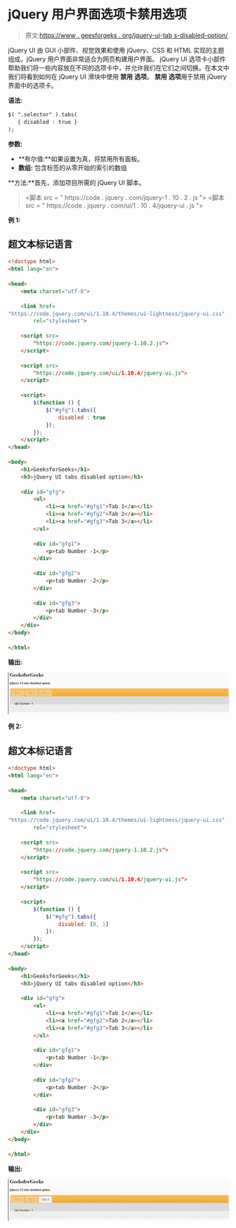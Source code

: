 # jQuery 用户界面选项卡禁用选项

> 原文:[https://www . geesforgeks . org/jquery-ui-tab s-disabled-option/](https://www.geeksforgeeks.org/jquery-ui-tabs-disabled-option/)

jQuery UI 由 GUI 小部件、视觉效果和使用 jQuery、CSS 和 HTML 实现的主题组成。jQuery 用户界面非常适合为网页构建用户界面。 jQuery UI 选项卡小部件帮助我们将一些内容放在不同的选项卡中，并允许我们在它们之间切换。在本文中我们将看到如何在 jQuery UI 滑块中使用 **禁用** **选项**。 **禁用** **选项**用于禁用 jQuery 界面中的选项卡。

**语法:**

```html
$( ".selector" ).tabs(
   { disabled : true }
);
```

**参数:**

*   **布尔值:**如果设置为真，将禁用所有面板。
*   **数组:** 包含标签的从零开始的索引的数组

**方法:**首先，添加项目所需的 jQuery UI 脚本。

> <link href="“https://code.jquery.com/ui/1.10.4/themes/ui-lightness/jquery-ui.css”" rel="“stylesheet”">
> <脚本 src = " https://code . jquery . com/jquery-1 . 10 . 2 . js "></脚本>
> <脚本 src = " https://code . jquery . com/ui/1 . 10 . 4/jquery-ui . js "></脚本>

**例 1:**

## 超文本标记语言

```html
<!doctype html>
<html lang="en">

<head>
    <meta charset="utf-8">

    <link href=
"https://code.jquery.com/ui/1.10.4/themes/ui-lightness/jquery-ui.css"
        rel="stylesheet">

    <script src=
        "https://code.jquery.com/jquery-1.10.2.js">
    </script>

    <script src=
        "https://code.jquery.com/ui/1.10.4/jquery-ui.js">
    </script>

    <script>
        $(function () {
            $("#gfg").tabs({
                disabled : true
            });
        });
    </script>
</head>

<body>
    <h1>GeeksforGeeks</h1>
    <h3>jQuery UI tabs disabled option</h3>

    <div id="gfg">
        <ul>
            <li><a href="#gfg1">Tab 1</a></li>
            <li><a href="#gfg2">Tab 2</a></li>
            <li><a href="#gfg3">Tab 3</a></li>
        </ul>

        <div id="gfg1">
            <p>tab Number -1</p>
        </div>

        <div id="gfg2">
            <p>tab Number -2</p>
        </div>

        <div id="gfg3">
            <p>tab Number -3</p>
        </div>
    </div>
</body>

</html>
```

**输出:**

![](img/2dbf11bfeaa356550eb7a1d4d445d185.png)

**例 2:**

## 超文本标记语言

```html
<!doctype html>
<html lang="en">

<head>
    <meta charset="utf-8">

    <link href=
"https://code.jquery.com/ui/1.10.4/themes/ui-lightness/jquery-ui.css"
        rel="stylesheet">

    <script src=
        "https://code.jquery.com/jquery-1.10.2.js">
    </script>

    <script src=
        "https://code.jquery.com/ui/1.10.4/jquery-ui.js">
    </script>

    <script>
        $(function () {
            $("#gfg").tabs({
                disabled: [0, 1]
            });
        });
    </script>
</head>

<body>
    <h1>GeeksforGeeks</h1>
    <h3>jQuery UI tabs disabled option</h3>

    <div id="gfg">
        <ul>
            <li><a href="#gfg1">Tab 1</a></li>
            <li><a href="#gfg2">Tab 2</a></li>
            <li><a href="#gfg3">Tab 3</a></li>
        </ul>

        <div id="gfg1">
            <p>tab Number -1</p>
        </div>

        <div id="gfg2">
            <p>tab Number -2</p>
        </div>

        <div id="gfg3">
            <p>tab Number -3</p>
        </div>
    </div>
</body>

</html>
```

**输出:**

![](img/667a6614f7c3d2916113ab976ba20614.png)